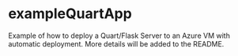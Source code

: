 # exampleQuartApp
 Example of how to deploy a Quart/Flask Server to an Azure VM with automatic deployment. More details will be added to the README.  
